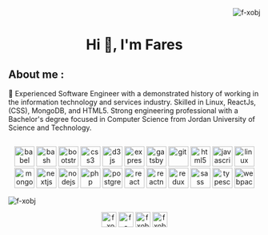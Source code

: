 
<p align="right"> <img src="https://komarev.com/ghpvc/?username=f-xobj" alt="f-xobj" /> </p>
<h1 align="center">Hi 👋, I'm Fares</h1>  


## About me  : 
🔭 Experienced Software Engineer with a demonstrated history of working in the information technology and services industry. Skilled in Linux, ReactJs, (CSS), MongoDB, and HTML5. Strong engineering professional with a Bachelor's degree focused in Computer Science from Jordan University of Science and Technology. 

##
<p align="center"><img src="https://www.vectorlogo.zone/logos/babeljs/babeljs-icon.svg" alt="babel" width="40" height="40"/> <img src="https://www.vectorlogo.zone/logos/gnu_bash/gnu_bash-icon.svg" alt="bash" width="40" height="40"/> <img src="https://devicons.github.io/devicon/devicon.git/icons/bootstrap/bootstrap-plain.svg" alt="bootstrap" width="40" height="40"/> <img src="https://devicons.github.io/devicon/devicon.git/icons/css3/css3-original-wordmark.svg" alt="css3" width="40" height="40"/> <img src="https://devicons.github.io/devicon/devicon.git/icons/d3js/d3js-original.svg" alt="d3js" width="40" height="40"/> <img src="https://devicons.github.io/devicon/devicon.git/icons/express/express-original-wordmark.svg" alt="express" width="40" height="40"/> <img src="https://www.vectorlogo.zone/logos/gatsbyjs/gatsbyjs-icon.svg" alt="gatsby" width="40" height="40"/> <img src="https://www.vectorlogo.zone/logos/git-scm/git-scm-icon.svg" alt="git" width="40" height="40"/> <img src="https://devicons.github.io/devicon/devicon.git/icons/html5/html5-original-wordmark.svg" alt="html5" width="40" height="40"/> <img src="https://devicons.github.io/devicon/devicon.git/icons/javascript/javascript-original.svg" alt="javascript" width="40" height="40"/> <img src="https://devicons.github.io/devicon/devicon.git/icons/linux/linux-original.svg" alt="linux" width="40" height="40"/> <img src="https://devicons.github.io/devicon/devicon.git/icons/mongodb/mongodb-original-wordmark.svg" alt="mongodb" width="40" height="40"/> <img src="https://cdn.worldvectorlogo.com/logos/nextjs-3.svg" alt="nextjs" width="40" height="40"/> <img src="https://devicons.github.io/devicon/devicon.git/icons/nodejs/nodejs-original-wordmark.svg" alt="nodejs" width="40" height="40"/> <img src="https://devicons.github.io/devicon/devicon.git/icons/php/php-original.svg" alt="php" width="40" height="40"/> <img src="https://devicons.github.io/devicon/devicon.git/icons/postgresql/postgresql-original-wordmark.svg" alt="postgresql" width="40" height="40"/> <img src="https://devicons.github.io/devicon/devicon.git/icons/react/react-original-wordmark.svg" alt="react" width="40" height="40"/> <img src="https://reactnative.dev/img/header_logo.svg" alt="reactnative" width="40" height="40"/> <img src="https://devicons.github.io/devicon/devicon.git/icons/redux/redux-original.svg" alt="redux" width="40" height="40"/> <img src="https://devicons.github.io/devicon/devicon.git/icons/sass/sass-original.svg" alt="sass" width="40" height="40"/> <img src="https://devicons.github.io/devicon/devicon.git/icons/typescript/typescript-original.svg" alt="typescript" width="40" height="40"/> <img src="https://devicons.github.io/devicon/devicon.git/icons/webpack/webpack-original.svg" alt="webpack" width="40" height="40"/></p>
<p><img align="center" src="https://github-readme-stats.vercel.app/api/top-langs/?username=f-xobj&layout=compact&hide=html" alt="f-xobj" /></p>

<p align="center">
<a href="https://twitter.com/f_xobj" target="blank"><img align="center" src="https://cdn.jsdelivr.net/npm/simple-icons@3.0.1/icons/twitter.svg" alt="f_xobj" height="30" width="30" /></a>
<a href="https://linkedin.com/in/f-xobj" target="blank"><img align="center" src="https://cdn.jsdelivr.net/npm/simple-icons@3.0.1/icons/linkedin.svg" alt="f-xobj" height="30" width="30" /></a>
<a href="https://fb.com/fxobj" target="blank"><img align="center" src="https://cdn.jsdelivr.net/npm/simple-icons@3.0.1/icons/facebook.svg" alt="fxobj" height="30" width="30" /></a>
<a href="https://instagram.com/fxobj" target="blank"><img align="center" src="https://cdn.jsdelivr.net/npm/simple-icons@3.0.1/icons/instagram.svg" alt="fxobj" height="30" width="30" /></a>
</p>
